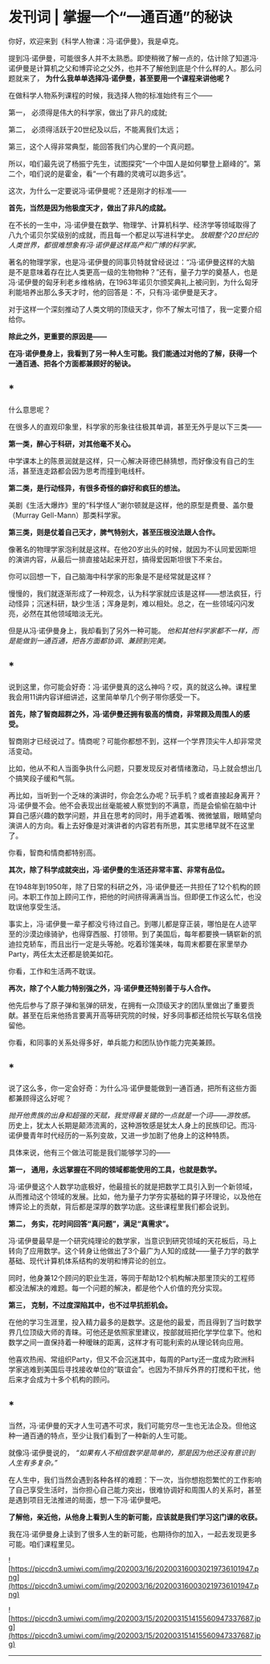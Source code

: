# 发刊词 | 掌握一个“一通百通”的秘诀

你好，欢迎来到《科学人物课：冯·诺伊曼》，我是卓克。

提到冯·诺伊曼，可能很多人并不太熟悉。即使稍微了解一点的，估计除了知道冯·诺伊曼是计算机之父和博弈论之父外，也并不了解他到底是个什么样的人。那么问题就来了， **为什么我单单选择冯·诺伊曼，甚至要用一个课程来讲他呢？**

在做科学人物系列课程的时候，我选择人物的标准始终有三个——

第一， 必须得是伟大的科学家，做出了非凡的成就;

第二， 必须得活跃于20世纪及以后，不能离我们太远；

第三，这个人得非常典型，能回答我们内心里的一个真问题。

所以，咱们最先说了杨振宁先生，试图探究“一个中国人是如何攀登上巅峰的”。第二个，咱们说的是霍金，看“一个有趣的灵魂可以跑多远”。

这次，为什么一定要说冯·诺伊曼呢？还是刚才的标准——

 **首先，当然是因为他极度天才，做出了非凡的成就。**

在不长的一生中，冯·诺伊曼在数学、物理学、计算机科学、经济学等领域取得了八九个诺贝尔奖级别的成就，而且每一个都足以写进科学史。 *放眼整个20世纪的人类世界，都很难想象有冯·诺伊曼这样高产和广博的科学家。*

著名的物理学家，也是冯·诺伊曼的同事贝特就曾经说过：“冯·诺伊曼这样的大脑是不是意味着存在比人类更高一级的生物物种？”还有，量子力学的奠基人，也是冯·诺伊曼的匈牙利老乡维格纳，在1963年诺贝尔颁奖典礼上被问到，为什么匈牙利能培养出那么多天才时，他的回答是：不，只有冯·诺伊曼是天才。

对于这样一个深刻推动了人类文明的顶级天才，你不了解太可惜了，我一定要介绍给你。

 **除此之外，更重要的原因是——**

 **在冯·诺伊曼身上，我看到了另一种人生可能。我们能通过对他的了解，获得一个一通百通、把各个方面都兼顾好的秘诀。**

## *

什么意思呢？

在很多人的直观印象里，科学家的形象往往极其单调，甚至无外乎是以下三类——

 **第一类，醉心于科研，对其他毫不关心。**

中学课本上的陈景润就是这样，只一心解决哥德巴赫猜想，而好像没有自己的生活，甚至连走路都会因为思考而撞到电线杆。

 **第二类，是行动怪异，有很多奇怪的癖好和疯狂的想法。**

美剧《生活大爆炸》里的“科学怪人”谢尔顿就是这样，他的原型是费曼、盖尔曼（Murray Gell-Mann）那类科学家。

 **第三类，则是仗着自己天才，脾气特别大，甚至压根没法跟人合作。**

像著名的物理学家泡利就是这样。在他20岁出头的时候，就因为不认同爱因斯坦的演讲内容，从最后一排直接站起来开怼，搞得爱因斯坦很下不来台。

你可以回想一下，自己脑海中科学家的形象是不是经常就是这样？

慢慢的，我们就逐渐形成了一种观念，认为科学家就应该是这样——想法疯狂，行动怪异；沉迷科研，缺少生活；浑身是刺，难以相处。总之，在一些领域闪闪发亮，必然在其他领域暗淡无光。

但是从冯·诺伊曼身上，我却看到了另外一种可能。 *他和其他科学家都不一样，而是能做到一通百通，把各方面都协调、兼顾到完美。*

## *

说到这里，你可能会好奇：冯·诺伊曼真的这么神吗？哎，真的就这么神。课程里我会用11讲内容详细讲述，这里简单举几个例子带你感受一下。

 **首先，除了智商超群之外，冯·诺伊曼还拥有极高的情商，非常顾及周围人的感受。**

智商刚才已经说过了。情商呢？可能你都想不到，这样一个学界顶尖牛人却非常灵活变动。

比如，他从不和人当面争执什么问题，只要发现反对者情绪激动，马上就会想出几个搞笑段子缓和气氛。

再比如，当听到一个乏味的演讲时，你会怎么办呢？玩手机？或者直接起身离开？冯·诺伊曼不会。他不会表现出丝毫能被人察觉到的不满意，而是会偷偷在脑中计算自己感兴趣的数学问题，并且在思考的同时，用手遮着嘴、微微皱眉，眼睛望向演讲人的方向。看上去好像是对演讲者的内容若有所思，其实思绪早就不在这里了。

你看，智商和情商都特别高。

 **其次，除了科学成就突出，冯·诺伊曼的生活还非常丰富、非常有品位。**

在1948年到1950年，除了日常的科研之外，冯·诺伊曼还一共担任了12个机构的顾问。本职工作加上顾问工作，把他的时间挤得满满当当。但即便工作这么忙，也没耽误他享受生活。

事实上，冯·诺伊曼一辈子都没亏待过自己。到哪儿都是穿正装，哪怕是在人迹罕至的沙漠边缘骑驴，也得穿西服、打领带。到了美国后，每年都要换一辆崭新的凯迪拉克轿车，而且出行一定是头等舱。吃着珍馐美味，每周末都要在家里举办Party，两任太太还都是貌美如花。

你看，工作和生活两不耽误。

 **再次，除了个人能力特别强之外，冯·诺伊曼还特别善于与人合作。**

他先后参与了原子弹和氢弹的研发，在拥有一众顶级天才的团队里做出了重要贡献。甚至在后来他扬言要离开高等研究院的时候，好多同事都还给院长写联名信挽留他。

你看，和同事的关系处得多好，单兵能力和团队协作能力完美兼顾。

## *

说了这么多，你一定会好奇：为什么冯·诺伊曼能做到一通百通，把所有这些方面都兼顾得这么好呢？

 *抛开他贵族的出身和超强的天赋，我觉得最关键的一点就是一个词——游牧感。* 历史上，犹太人长期是颠沛流离的，这种游牧感是犹太人身上的民族印记。而冯·诺伊曼青年时代经历的一系列变故，又进一步加剧了他身上的这种特质。

具体来说，他有三个做法可能是我们能够学习的——

 **第一， 通用，永远掌握在不同的领域都能使用的工具，也就是数学。**

冯·诺伊曼这个人数学功底极好，他最擅长的就是把数学工具引入到一个新领域，从而推动这个领域的发展。比如，他为量子力学夯实基础的算子环理论，以及他在博弈论上的贡献，背后都是深厚的数学功底。这些课程里我们都会说到。

 **第二， 务实，花时间回答“真问题”，满足“真需求”。**

冯·诺伊曼最早是一个研究纯理论的数学家，当意识到研究领域的天花板后，马上转向了应用数学。这个转身让他做出了3个最广为人知的成就——量子力学的数学基础、现代计算机体系结构的发明和博弈论的创立。

同时，他身兼12个顾问的职业生涯，等同于帮助12个机构解决那里顶尖的工程师都没法解决的难题。每一个问题的解决，都是他个人价值的充分实现。

 **第三， 克制，不过度深陷其中，也不过早抗拒机会。**

在他的学习生涯里，投入精力最多的是数学。这是他的最爱，而且得到了当时数学界几位顶级大师的青睐。可他还是依照家里建议，按部就班把化学学位拿下。他和数学之间一直保持着一种暧昧的距离，这样才有可能利索的从理论转向应用。

他喜欢热闹、常组织Party，但又不会沉迷其中，每周的Party还一度成为欧洲科学家逃难到美国后寻找接收单位的“联谊会”。也因为不排斥外界的打搅和干扰，他后来才会成为十多个机构的顾问。

## *

当然，冯·诺伊曼的天才人生可遇不可求，我们可能穷尽一生也无法企及。但他这种一通百通的特点，至少让我们看到了一种新的人生可能。

就像冯·诺伊曼说的， *“如果有人不相信数学是简单的，那是因为他还没有意识到人生有多复杂。”*

在人生中，我们当然会遇到各种各样的难题：下一次，当你想抱怨繁忙的工作影响了自己享受生活时，当你担心自己能力突出，很难协调好和周围人的关系时，甚至是遇到项目无法推进的局面，想一下冯·诺伊曼吧。

 **了解他，亲近他，从他身上看到人生的新可能，应该就是我们学习这门课的收获。**

我在冯·诺伊曼身上读到了很多人生的新可能，也期待你的加入，一起去发现更多可能。咱们课程里见。

![https://piccdn3.umiwi.com/img/202003/16/202003160030219736101947.png](https://piccdn3.umiwi.com/img/202003/16/202003160030219736101947.png)

![https://piccdn3.umiwi.com/img/202003/15/202003151415560947337687.jpg](https://piccdn3.umiwi.com/img/202003/15/202003151415560947337687.jpg)

---

